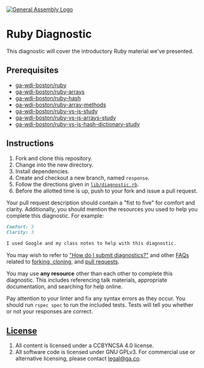 [![General Assembly Logo](https://camo.githubusercontent.com/1a91b05b8f4d44b5bbfb83abac2b0996d8e26c92/687474703a2f2f692e696d6775722e636f6d2f6b6538555354712e706e67)](https://generalassemb.ly/education/web-development-immersive)

# Ruby Diagnostic

This diagnostic will cover the introductory Ruby material we've presented.

## Prerequisites

- [ga-wdi-boston/ruby](https://git.generalassemb.ly/ga-wdi-boston/ruby)
- [ga-wdi-boston/ruby-arrays](https://git.generalassemb.ly/ga-wdi-boston/ruby-array)
- [ga-wdi-boston/ruby-hash](https://git.generalassemb.ly/ga-wdi-boston/ruby-hash)
- [ga-wdi-boston/ruby-array-methods](https://git.generalassemb.ly/ga-wdi-boston/ruby-array-methods)
- [ga-wdi-boston/ruby-vs-js-study](https://git.generalassemb.ly/ga-wdi-boston/ruby-vs-js-study)
- [ga-wdi-boston/ruby-vs-js-arrays-study](https://git.generalassemb.ly/ga-wdi-boston/ruby-vs-js-arrays-study)
- [ga-wdi-boston/ruby-vs-js-hash-dictionary-study](https://git.generalassemb.ly/ga-wdi-boston/ruby-vs-js-hash-dictionary-study)

## Instructions

1. Fork and clone this repository.
1. Change into the new directory.
1. Install dependencies.
1. Create and checkout a new branch, named `response`.
1. Follow the directions given in [`lib/diagnostic.rb`](lib/diagnostic.rb).
1. Before the allotted time is up, push to your fork and issue a pull request.

Your pull request description should contain a "fist to five" for comfort and
clarity. Additionally, you should mention the resources you used to help you
complete this diagnostic. For example:

```md
Comfort: 3
Clarity: 3

I used Google and my class notes to help with this diagnostic.
```

You may wish to refer to ["How do I submit diagnostics?"](https://git.generalassemb.ly/ga-wdi-boston/meta/wiki/Diagnostics)
and other [FAQs](https://git.generalassemb.ly/ga-wdi-boston/meta/wiki/) related to
[forking, cloning](https://git.generalassemb.ly/ga-wdi-boston/meta/wiki/ForkAndClone),
and [pull requests](https://git.generalassemb.ly/ga-wdi-boston/meta/wiki/PullRequest).

You may use **any resource** other than each other to complete this diagnostic.
This includes referencing talk materials, appropriate documentation, and
searching for help online.

Pay attention to your linter and fix any syntax errors as they occur. You should
run `rspec spec` to run the included tests. Tests will tell you whether or not
your responses are correct.

## [License](LICENSE)

1. All content is licensed under a CC­BY­NC­SA 4.0 license.
1. All software code is licensed under GNU GPLv3. For commercial use or
    alternative licensing, please contact legal@ga.co.
